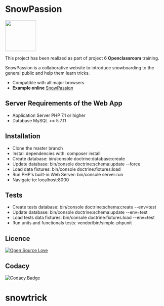 # SnowPassion<img src="http://snowpassion.gdpweb.fr/assets/img/logo-small.png"  width="100" />This project has been realized as part of project 6 **Openclassroom** training.SnowPassion is a collaborative website to introduce snowboarding to the general public and help them learn tricks.- Compatible with all major browsers- **Example online** [SnowPassion](http://snowpassion.gdpweb.fr/ "Heading link")## Server Requirements of the Web App- Application Server PHP 7.1 or higher- Database MySQL >= 5.7.11## Installation- Clone the master branch- Install dependencies with: composer install- Create database: bin/console doctrine:database:create- Update database: bin/console doctrine:schema:update --force- Load data fixtures: bin/console doctrine:fixtures:load- Run PHP's built-in Web Server: bin/console server:run- Navigate to: localhost:8000## Tests- Create tests database: bin/console doctrine:schema:create --env=test- Update database: bin/console doctrine:schema:update --env=test- Load tests data fixtures: bin/console doctrine:fixtures:load --env=test- Run units and functionals tests: vendor/bin/simple-phpunit## Licence[![Open Source Love](https://badges.frapsoft.com/os/v2/open-source.png?v=103)](https://github.com/ellerbrock/open-source-badges/)## Codacy[![Codacy Badge](https://api.codacy.com/project/badge/Grade/cf093838a8494b799381b72c99c191f4)](https://www.codacy.com/app/gdpweb_3/SnowPassion?utm_source=github.com&amp;utm_medium=referral&amp;utm_content=gdpweb/SnowPassion&amp;utm_campaign=Badge_Grade)# snowtrick
